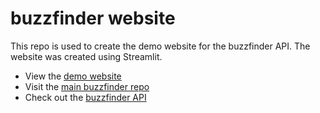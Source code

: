 # buzzfinder website

This repo is used to create the demo website for the buzzfinder API.  The website was created using Streamlit.
- View the [demo website](https://sevans47-buzzfinder-web--buzzfinder-03cgkc.streamlit.app/)
- Visit the [main buzzfinder repo](https://github.com/sevans47/buzzfinder)
- Check out the [buzzfinder API](https://buzzfinder-classifier-v2-mnvqg6klaa-uc.a.run.app/)
